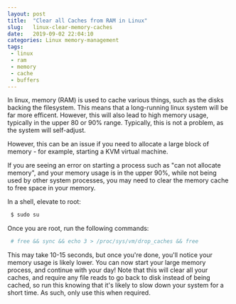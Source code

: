 ```yaml
---
layout: post
title:  "Clear all Caches from RAM in Linux"
slug:   linux-clear-memory-caches
date:   2019-09-02 22:04:10
categories: Linux memory-management
tags: 
 - linux
 - ram
 - memory
 - cache
 - buffers
---
```


In linux, memory (RAM) is used to cache various things, such as the disks backing the filesystem. This means
that a long-running linux system will be far more efficent. However, this will also lead to high memory usage,
typically in the upper 80 or 90% range. Typically, this is not a problem, as the system will self-adjust.

However, this can be an issue if you need to allocate a large block of memory - for example, starting a KVM
virtual machine.

If you are seeing an error on starting a process such as "can not allocate memory", and your memory usage is 
in the upper 90%, while not being used by other system processes, you may need to clear the memory cache to free
space in your memory.


In a shell, elevate to root:

```bash
 $ sudo su
```

Once you are root, run the following commands:

```bash
 # free && sync && echo 3 > /proc/sys/vm/drop_caches && free
```

This may take 10-15 seconds, but once you're done, you'll notice your memory usage is likely lower. You can now start
your large memory process, and continue with your day! Note that this will clear all your caches, and require any
file reads to go back to disk instead of being cached, so run this knowing that it's likely to slow down your system
for a short time. As such, only use this when required.
